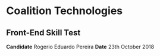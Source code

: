 # Coalition Technologies
## Front-End Skill Test
**Candidate** Rogerio Eduardo Pereira
**Date** 23th October 2018
